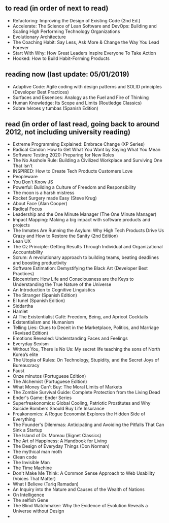 ## to read (in order of next to read)
- Refactoring: Improving the Design of Existing Code (2nd Ed.)
- Accelerate: The Science of Lean Software and DevOps: Building and Scaling High Performing Technology Organizations
- Evolutionary Architecture
- The Coaching Habit: Say Less, Ask More & Change the Way You Lead Forever
- Start With Why: How Great Leaders Inspire Everyone To Take Action
- Hooked: How to Build Habit-Forming Products

## reading now (last update: 05/01/2019)
- Adaptive Code: Agile coding with design patterns and SOLID principles (Developer Best Practices)
- Surfaces and Essences: Analogy as the Fuel and Fire of Thinking
- Human Knowledge: Its Scope and Limits (Routledge Classics)
- Sobre héroes y tumbas (Spanish Edition)

## read (in order of last read, going back to around 2012, not including university reading)
- Extreme Programming Explained: Embrace Change (XP Series)
- Radical Candor: How to Get What You Want by Saying What You Mean
- Software Testing 2020: Preparing for New Roles
- The No Asshole Rule: Building a Civilized Workplace and Surviving One That Isn't
- INSPIRED: How to Create Tech Products Customers Love
- Peopleware
- You Don't Know JS
- Powerful: Building a Culture of Freedom and Responsibility
- The moon is a harsh mistress
- Rocket Surgery made Easy (Steve Krug)
- About Face (Alan Cooper)
- Radical Focus
- Leadership and the One Minute Manager (The One Minute Manager)
- Impact Mapping: Making a big impact with software products and projects
- The Inmates Are Running the Asylum: Why High Tech Products Drive Us Crazy and How to Restore the Sanity (2nd Edition)
- Lean UX
- The Oz Principle: Getting Results Through Individual and Organizational Accountability
- Scrum: A revolutionary approach to building teams, beating deadlines and boosting productivity
- Software Estimation: Demystifying the Black Art (Developer Best Practices)
- Biocentrism: How Life and Consciousness are the Keys to Understanding the True Nature of the Universe
- An Introduction to Cognitive Linguistics
- The Stranger (Spanish Edition)
- El tunel (Spanish Edition)
- Siddartha
- Hamlet
- At The Existentialist Café: Freedom, Being, and Apricot Cocktails
- Existentialism and Humanism
- Telling Lies: Clues to Deceit in the Marketplace, Politics, and Marriage (Revised Edition)
- Emotions Revealed: Understanding Faces and Feelings
- Everyday Sexism
- Without You, There Is No Us: My secret life teaching the sons of North Korea’s elite
- The Utopia of Rules: On Technology, Stupidity, and the Secret Joys of Bureaucracy
- Faust
- Onze minutos (Portuguese Edition)
- The Alchemist (Portuguese Edition)
- What Money Can't Buy: The Moral Limits of Markets
- The Zombie Survival Guide: Complete Protection from the Living Dead
- Ender's Game: Ender Series
- Superfreakonomics: Global Cooling, Patriotic Prostitutes and Why Suicide Bombers Should Buy Life Insurance
- Freakonomics: A Rogue Economist Explores the Hidden Side of Everything
- The Founder's Dilemmas: Anticipating and Avoiding the Pitfalls That Can Sink a Startup
- The Island of Dr. Moreau (Signet Classics)
- The Art of Happiness: A Handbook for Living
- The Design of Everyday Things (Don Norman)
- The mythical man moth
- Clean code
- The Invisible Man
- The Time Machine
- Don't Make Me Think: A Common Sense Approach to Web Usability (Voices That Matter)
- What I Believe (Tariq Ramadan)
- An Inquiry into the Nature and Causes of the Wealth of Nations
- On Intelligence
- The selfish Gene
- The Blind Watchmaker: Why the Evidence of Evolution Reveals a Universe without Design
- 
